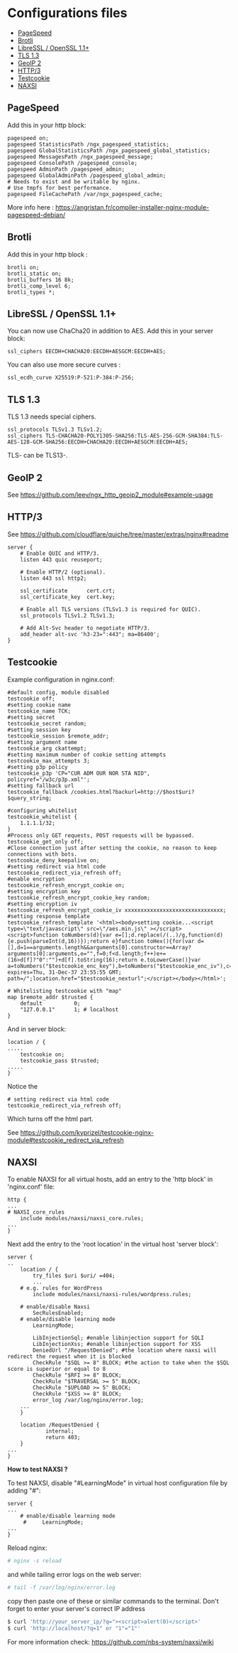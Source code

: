 # Configurations files
- [PageSpeed](#PageSpeed)
- [Brotli](#Brotli)
- [LibreSSL / OpenSSL 1.1+](#LibreSL-OpenSSL)
- [TLS 1.3](#TLS)
- [GeoIP 2](#GeoIP2)
- [HTTP/3](#HTTP3)
- [Testcookie](#Testcookie)
- [NAXSI](#NAXSI)


<a name="PageSpeed"></a>
## PageSpeed

Add this in your http block:

```nginx
pagespeed on;
pagespeed StatisticsPath /ngx_pagespeed_statistics;
pagespeed GlobalStatisticsPath /ngx_pagespeed_global_statistics;
pagespeed MessagesPath /ngx_pagespeed_message;
pagespeed ConsolePath /pagespeed_console;
pagespeed AdminPath /pagespeed_admin;
pagespeed GlobalAdminPath /pagespeed_global_admin;
# Needs to exist and be writable by nginx.
# Use tmpfs for best performance.
pagespeed FileCachePath /var/ngx_pagespeed_cache;
```

More info here : https://angristan.fr/compiler-installer-nginx-module-pagespeed-debian/
<a name="Brotli"></a>
## Brotli

Add this in your http block :

```nginx
brotli on;
brotli_static on;
brotli_buffers 16 8k;
brotli_comp_level 6;
brotli_types *;
```
<a name="LibreSL-OpenSSL"></a>
## LibreSSL / OpenSSL 1.1+ 

You can now use ChaCha20 in addition to AES. Add this in your server block:

```nginx
ssl_ciphers EECDH+CHACHA20:EECDH+AESGCM:EECDH+AES;
```

You can also use more secure curves :

```nginx
ssl_ecdh_curve X25519:P-521:P-384:P-256;
```
<a name="TLS"></a>
## TLS 1.3

TLS 1.3 needs special ciphers.

```nginx
ssl_protocols TLSv1.3 TLSv1.2;
ssl_ciphers TLS-CHACHA20-POLY1305-SHA256:TLS-AES-256-GCM-SHA384:TLS-AES-128-GCM-SHA256:EECDH+CHACHA20:EECDH+AESGCM:EECDH+AES;
```

TLS- can be TLS13-.
<a name="GeoIP2"></a>
## GeoIP 2

See https://github.com/leev/ngx_http_geoip2_module#example-usage
<a name="HTTP3"></a>
## HTTP/3

See https://github.com/cloudflare/quiche/tree/master/extras/nginx#readme

```nginx
server {
    # Enable QUIC and HTTP/3.
    listen 443 quic reuseport;

    # Enable HTTP/2 (optional).
    listen 443 ssl http2;

    ssl_certificate      cert.crt;
    ssl_certificate_key  cert.key;

    # Enable all TLS versions (TLSv1.3 is required for QUIC).
    ssl_protocols TLSv1.2 TLSv1.3;

    # Add Alt-Svc header to negotiate HTTP/3.
    add_header alt-svc 'h3-23=":443"; ma=86400';
}
```
<a name="Testcookie"></a>
## Testcookie

Example configuration in nginx.conf:

```nginx
#default config, module disabled
testcookie off;
#setting cookie name
testcookie_name TCK;
#setting secret
testcookie_secret random;
#setting session key
testcookie_session $remote_addr;
#setting argument name
testcookie_arg ckattempt;
#setting maximum number of cookie setting attempts
testcookie_max_attempts 3;
#setting p3p policy
testcookie_p3p 'CP="CUR ADM OUR NOR STA NID", policyref="/w3c/p3p.xml"';
#setting fallback url
testcookie_fallback /cookies.html?backurl=http://$host$uri?$query_string;

#configuring whitelist
testcookie_whitelist {
    1.1.1.1/32;
}
#Process only GET requests, POST requests will be bypassed.
testcookie_get_only off;
#Close connection just after setting the cookie, no reason to keep connections with bots.
testcookie_deny_keepalive on;
#setting redirect via html code
testcookie_redirect_via_refresh off;
#enable encryption
testcookie_refresh_encrypt_cookie on;
#setting encryption key
testcookie_refresh_encrypt_cookie_key random;
#setting encryption iv
testcookie_refresh_encrypt_cookie_iv xxxxxxxxxxxxxxxxxxxxxxxxxxxxxxx;
#setting response template
testcookie_refresh_template '<html><body>setting cookie...<script type=\"text/javascript\" src=\"/aes.min.js\" ></script><script>function toNumbers(d){var e=[];d.replace(/(..)/g,function(d){e.push(parseInt(d,16))});return e}function toHex(){for(var d=[],d=1==arguments.length&&arguments[0].constructor==Array?arguments[0]:arguments,e="",f=0;f<d.length;f++)e+=(16>d[f]?"0":"")+d[f].toString(16);return e.toLowerCase()}var a=toNumbers("$testcookie_enc_key"),b=toNumbers("$testcookie_enc_iv"),c=toNumbers("$testcookie_enc_set");document.cookie="TCK="+toHex(slowAES.decrypt(c,2,a,b))+"; expires=Thu, 31-Dec-37 23:55:55 GMT; path=/";location.href="$testcookie_nexturl";</script></body></html>';

```

```nginx
# Whitelisting testcookie with "map"
map $remote_addr $trusted {
	default          0;
	"127.0.0.1"      1; # localhost
}
```

And in server block:
```nginx
location / {
.....
    testcookie on;
    testcookie_pass $trusted;
.....
}
```

Notice the
```nginx
# setting redirect via html code
testcookie_redirect_via_refresh off;
```
Which turns off the html part.

See https://github.com/kyprizel/testcookie-nginx-module#testcookie_redirect_via_refresh

<a name="NAXSI"></a>
## NAXSI 

To enable NAXSI for all virtual hosts, add an entry to the 'http block' in 'nginx.conf' file:

```nginx
http {
...
# NAXSI_core_rules
	include modules/naxsi/naxsi_core.rules; 
...
}
```
Next add the entry to the 'root location' in the virtual host 'server block':
```nginx
server {
..
	location / {
		try_files $uri $uri/ =404;
    	...
	# e.g. rules for WordPress
	    include modules/naxsi/naxsi-rules/wordpress.rules;
	
	# enable/disable Naxsi
	    SecRulesEnabled;
	# enable/disable learning mode
	    LearningMode;
	    
	    LibInjectionSql; #enable libinjection support for SQLI
	    LibInjectionXss; #enable libinjection support for XSS
	    DeniedUrl "/RequestDenied"; #the location where naxsi will redirect the request when it is blocked
	    CheckRule "$SQL >= 8" BLOCK; #the action to take when the $SQL score is superior or equal to 8
	    CheckRule "$RFI >= 8" BLOCK;
	    CheckRule "$TRAVERSAL >= 5" BLOCK;
	    CheckRule "$UPLOAD >= 5" BLOCK;
	    CheckRule "$XSS >= 8" BLOCK;
	    error_log /var/log/nginx/error.log;
	...
	}
	
	location /RequestDenied {
    		internal;
    		return 403;
  	}
...
}
```
**How to test NAXSI ?**

To test NAXSI, disable "#LearningMode" in virtual host configuration file by adding "#":
```nginx
server {
...
	# enable/disable learning mode
     #     LearningMode;
...
}
```
Reload nginx:
```sh
# nginx -s reload
```
and while tailing error logs on the web server:
```sh
# tail -f /var/log/nginx/error.log
```
copy then paste one of these or similar commands to the terminal. Don't forget to enter your server's correct IP address
```sh
$ curl 'http://your_server_ip/?q="><script>alert(0)</script>'
$ curl 'http://localhost/?q=1" or "1"="1"' 
```

For more information check: https://github.com/nbs-system/naxsi/wiki
